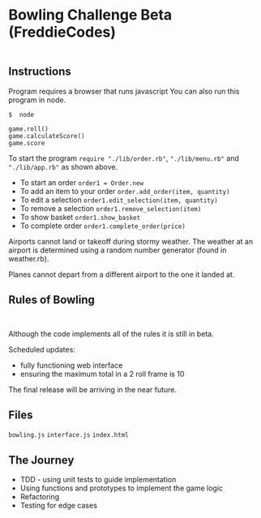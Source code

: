 Bowling Challenge Beta (FreddieCodes)
=====================================

```

 ```

Instructions
---------
Program requires a browser that runs javascript
You can also run this program in node.

```
$  node

game.roll()
game.calculateScore()
game.score

```
To start the program `require "./lib/order.rb"`, `"./lib/menu.rb"` and `"./lib/app.rb"` as shown above.

* To start an order `order1 = Order.new`   
* To add an item to your order `order.add_order(item, quantity) `
* To edit a selection `order1.edit_selection(item, quantity)`
* To remove a selection `order1.remove_selection(item)`
* To show basket `order1.show_basket`
* To complete order `order1.complete_order(price)`

Airports cannot land or takeoff during stormy weather. The weather at an airport is determined using a random number generator (found in weather.rb).

Planes cannot depart from a different airport to the one it landed at.

Rules of Bowling
-----


```


```

Although the code implements all of the rules it is still in beta.

Scheduled updates:
* fully functioning web interface
* ensuring the maximum total in a 2 roll frame is 10

The final release will be arriving in the near future.

Files
---------
`bowling.js`
`interface.js`
`index.html`

The Journey
---------
* TDD - using unit tests to guide implementation
* Using functions and prototypes to implement the game logic
* Refactoring
* Testing for edge cases
